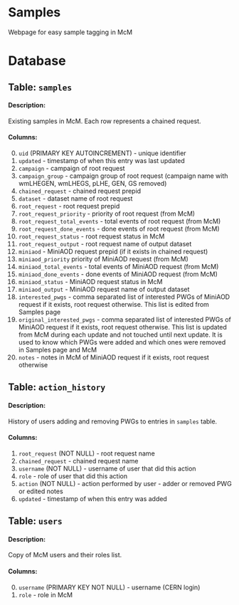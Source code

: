# Samples
Webpage for easy sample tagging in McM

# Database
## Table: `samples`

#### Description:
Existing samples in McM. Each row represents a chained request.

#### Columns:
0. `uid` <integer> (PRIMARY KEY AUTOINCREMENT) - unique identifier
1. `updated` <integer> - timestamp of when this entry was last updated
2. `campaign` <text> - campaign of root request
3. `campaign_group` <text> - campaign group of root request (campaign name with wmLHEGEN, wmLHEGS, pLHE, GEN, GS removed)
4. `chained_request` <text> - chained request prepid
5. `dataset` <text> - dataset name of root request
6. `root_request` <text> - root request prepid
7. `root_request_priority` <integer> - priority of root request (from McM)
8. `root_request_total_events` <integer> - total events of root request (from McM)
9. `root_request_done_events` <integer> - done events of root request (from McM)
10. `root_request_status` <text> - root request status in McM
11. `root_request_output` <text> - root request name of output dataset
12. `miniaod` <text> - MiniAOD request prepid (if it exists in chained request)
13. `miniaod_priority` <integer> priority of MiniAOD request (from McM)
14. `miniaod_total_events` <integer> - total events of MiniAOD request (from McM)
15. `miniaod_done_events` <integer> - done events of MiniAOD request (from McM)
16. `miniaod_status` <text> - MiniAOD request status in McM
17. `miniaod_output` <text> - MiniAOD request name of output dataset
18. `interested_pwgs` <text> - comma separated list of interested PWGs of MiniAOD request if it exists, root request otherwise. This list is edited from Samples page
19. `original_interested_pwgs` <text> - comma separated list of interested PWGs of MiniAOD request if it exists, root request otherwise. This list is updated from McM during each update and not touched until next update. It is used to know which PWGs were added and which ones were removed in Samples page and McM
20. `notes` <text> - notes in McM of MiniAOD request if it exists, root request otherwise

## Table: `action_history`

#### Description:
History of users adding and removing PWGs to entries in `samples` table.

#### Columns:
1. `root_request` <text> (NOT NULL) - root request name
2. `chained_request` <text> - chained request name
3. `username` <text> (NOT NULL) - username of user that did this action
4. `role` <text> - role of user that did this action
5. `action` <text> (NOT NULL) - action performed by user - adder or removed PWG or edited notes
6. `updated` <integer> - timestamp of when this entry was added

## Table: `users`

#### Description:
Copy of McM users and their roles list.

#### Columns:
0. `username` <text> (PRIMARY KEY NOT NULL) - username (CERN login)
1. `role` <text> - role in McM
